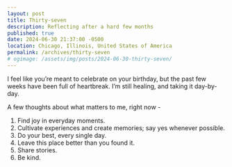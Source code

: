 ```yaml
---
layout: post
title: Thirty-seven
description: Reflecting after a hard few months
published: true
date: 2024-06-30 21:37:00 -0500
location: Chicago, Illinois, United States of America
permalink: /archives/thirty-seven
# ogimage: /assets/img/posts/2024-06-30-thirty-seven/
---
```

I feel like you’re meant to celebrate on your birthday, but the past few weeks have been full of heartbreak. I’m still healing, and taking it day-by-day.

A few thoughts about what matters to me, right now -
1. Find joy in everyday moments.
2. Cultivate experiences and create memories; say yes whenever possible.
3. Do your best, every single day. 
4. Leave this place better than you found it.
5. Share stories.
6. Be kind.
